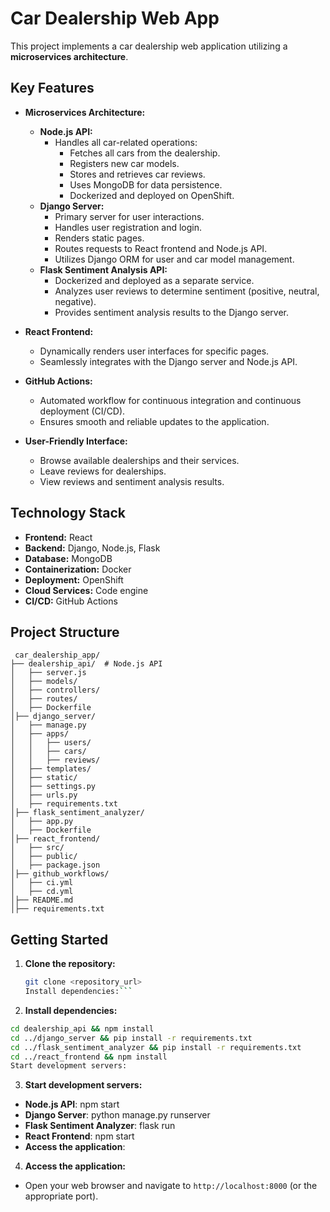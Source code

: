 # Car Dealership Web App

This project implements a car dealership web application utilizing a **microservices architecture**.

## Key Features

- **Microservices Architecture:**

  - **Node.js API:**
    - Handles all car-related operations:
      - Fetches all cars from the dealership.
      - Registers new car models.
      - Stores and retrieves car reviews.
      - Uses MongoDB for data persistence.
      - Dockerized and deployed on OpenShift.
  - **Django Server:**
    - Primary server for user interactions.
    - Handles user registration and login.
    - Renders static pages.
    - Routes requests to React frontend and Node.js API.
    - Utilizes Django ORM for user and car model management.
  - **Flask Sentiment Analysis API:**
    - Dockerized and deployed as a separate service.
    - Analyzes user reviews to determine sentiment (positive, neutral, negative).
    - Provides sentiment analysis results to the Django server.

- **React Frontend:**

  - Dynamically renders user interfaces for specific pages.
  - Seamlessly integrates with the Django server and Node.js API.

- **GitHub Actions:**

  - Automated workflow for continuous integration and continuous deployment (CI/CD).
  - Ensures smooth and reliable updates to the application.

- **User-Friendly Interface:**
  - Browse available dealerships and their services.
  - Leave reviews for dealerships.
  - View reviews and sentiment analysis results.

## Technology Stack

- **Frontend:** React
- **Backend:** Django, Node.js, Flask
- **Database:** MongoDB
- **Containerization:** Docker
- **Deployment:** OpenShift
- **Cloud Services:** Code engine
- **CI/CD:** GitHub Actions

## Project Structure

```
 car_dealership_app/
├── dealership_api/  # Node.js API
│   ├── server.js
│   ├── models/
│   ├── controllers/
│   ├── routes/
│   ├── Dockerfile
│├── django_server/
│   ├── manage.py
│   ├── apps/
│   │   ├── users/
│   │   ├── cars/
│   │   ├── reviews/
│   ├── templates/
│   ├── static/
│   ├── settings.py
│   ├── urls.py
│   ├── requirements.txt
│├── flask_sentiment_analyzer/
│   ├── app.py
│   ├── Dockerfile
│├── react_frontend/
│   ├── src/
│   ├── public/
│   ├── package.json
│├── github_workflows/
│   ├── ci.yml
│   ├── cd.yml
│├── README.md
│├── requirements.txt
```

## Getting Started

1. **Clone the repository:**

   ````bash
   git clone <repository_url>
   Install dependencies:```

   ````

2. **Install dependencies:**

```bash
cd dealership_api && npm install
cd ../django_server && pip install -r requirements.txt
cd ../flask_sentiment_analyzer && pip install -r requirements.txt
cd ../react_frontend && npm install
Start development servers:
```

3. **Start development servers:**

- **Node.js API**: npm start
- **Django Server**: python manage.py runserver
- **Flask Sentiment Analyzer**: flask run
- **React Frontend**: npm start
- **Access the application**:

4. **Access the application:**

- Open your web browser and navigate to `http://localhost:8000` (or the appropriate port).
